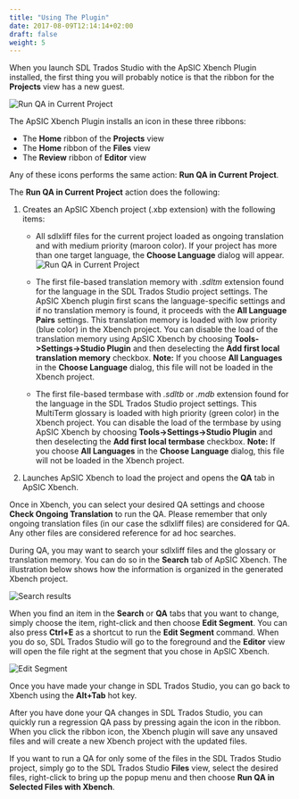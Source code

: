 ```yaml
---
title: "Using The Plugin"
date: 2017-08-09T12:14:14+02:00
draft: false
weight: 5
---
```


When you launch SDL Trados Studio with the ApSIC Xbench Plugin
installed, the first thing you will probably notice is that the ribbon for the
**Projects** view has a new guest.

![Run QA in Current Project](/plugin-studio/dialog-studio-main-window-run-qa-in-current-project.png)

The ApSIC Xbench Plugin installs an icon in these three ribbons:

*	The **Home** ribbon of the **Projects** view
*	The **Home** ribbon of the **Files** view
*	The **Review** ribbon of **Editor** view

Any of these icons performs the same action: **Run QA in Current Project**.

The **Run QA in Current Project** action does the following:

1.	Creates an ApSIC Xbench project (.xbp extension) with the following items:

	*	All sdlxliff files for the current project loaded as ongoing translation 
		and with medium priority (maroon color). If your project has more than one
		target language, the **Choose Language** dialog will appear.
	![Run QA in Current Project](/plugin-studio/dialog-choose-language.png)
	*	The first file-based translation memory with *.sdltm* extension
		found for the language in the SDL Trados Studio project settings.
		The ApSIC Xbench plugin first scans the language-specific
		settings and if no translation memory is found, it proceeds with
		the **All Language Pairs** settings. This translation memory is
		loaded with low priority (blue color) in the Xbench project. You
		can disable the load of the translation memory using ApSIC
		Xbench by choosing **Tools->Settings->Studio Plugin** and then
		deselecting the **Add first local translation memory** checkbox.
		**Note:**  If you choose **All Languages** in the **Choose Language**
		dialog, this file will not be loaded in the Xbench project.
		
	*	The first file-based termbase with *.sdltb* or *.mdb* extension found
		for the language in the SDL Trados Studio project settings. This
		MultiTerm glossary is loaded with high priority (green color) in
		the Xbench project. You can disable the load of the termbase by
		using ApSIC Xbench by choosing **Tools->Settings->Studio
		Plugin** and then deselecting the **Add first local termbase**
		checkbox. **Note:**  If you choose **All Languages** in the **Choose Language**
		dialog, this file will not be loaded in the Xbench project.
2.	Launches ApSIC Xbench to load the project and opens the **QA** tab in
	ApSIC Xbench.

Once in Xbench, you can select your desired QA settings and choose
**Check Ongoing Translation** to run the QA. Please remember that only
ongoing translation files (in our case the sdlxliff files) are considered for
QA. Any other files are considered reference for ad hoc searches.

During QA, you may want to search your sdlxliff files and the glossary or
translation memory. You can do so in the **Search** tab of ApSIC Xbench.
The illustration below shows how the information is organized in the
generated Xbench project.

![Search results](/plugin-studio/dialog-main-window-search-tab-studio-plugin.png)

When you find an item in the **Search** or **QA** tabs that you want to
change, simply choose the item, right-click and then choose **Edit Segment**.
You can also press **Ctrl+E** as a shortcut to run the **Edit Segment** command.
When you do so, SDL Trados Studio will go to the foreground and the
**Editor** view will open the file right at the segment that you chose in
ApSIC Xbench.

![Edit Segment](/plugin-studio/context-menu-edit-source.png)

Once you have made your change in SDL Trados Studio, you can go
back to Xbench using the **Alt+Tab** hot key.

After you have done your QA changes in SDL Trados Studio, you can
quickly run a regression QA pass by pressing again the icon in the ribbon.
When you click the ribbon icon, the Xbench plugin will save any unsaved
files and will create a new Xbench project with the updated files.

If you want to run a QA for only some of the files in the SDL Trados
Studio project, simply go to the SDL Trados Studio **Files** view, select the
desired files, right-click to bring up the popup menu and then choose **Run
QA in Selected Files with Xbench**.

